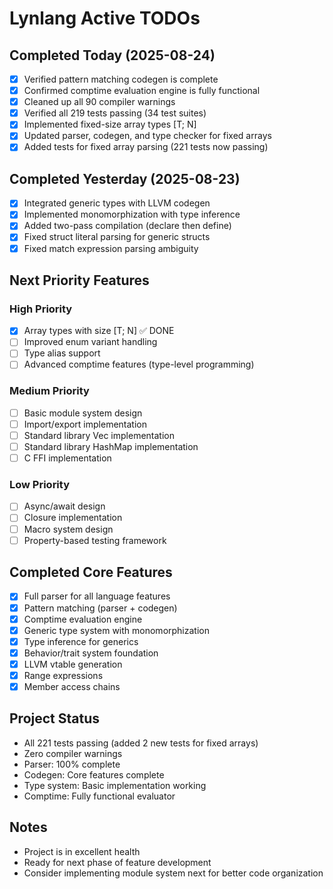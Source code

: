 # Lynlang Active TODOs

## Completed Today (2025-08-24)
- [x] Verified pattern matching codegen is complete
- [x] Confirmed comptime evaluation engine is fully functional
- [x] Cleaned up all 90 compiler warnings
- [x] Verified all 219 tests passing (34 test suites)
- [x] Implemented fixed-size array types [T; N]
- [x] Updated parser, codegen, and type checker for fixed arrays
- [x] Added tests for fixed array parsing (221 tests now passing)

## Completed Yesterday (2025-08-23)
- [x] Integrated generic types with LLVM codegen
- [x] Implemented monomorphization with type inference
- [x] Added two-pass compilation (declare then define)
- [x] Fixed struct literal parsing for generic structs
- [x] Fixed match expression parsing ambiguity

## Next Priority Features

### High Priority
- [x] Array types with size [T; N] ✅ DONE
- [ ] Improved enum variant handling
- [ ] Type alias support
- [ ] Advanced comptime features (type-level programming)

### Medium Priority
- [ ] Basic module system design
- [ ] Import/export implementation
- [ ] Standard library Vec implementation
- [ ] Standard library HashMap implementation
- [ ] C FFI implementation

### Low Priority
- [ ] Async/await design
- [ ] Closure implementation
- [ ] Macro system design
- [ ] Property-based testing framework

## Completed Core Features
- [x] Full parser for all language features
- [x] Pattern matching (parser + codegen)
- [x] Comptime evaluation engine
- [x] Generic type system with monomorphization
- [x] Type inference for generics
- [x] Behavior/trait system foundation
- [x] LLVM vtable generation
- [x] Range expressions
- [x] Member access chains

## Project Status
- All 221 tests passing (added 2 new tests for fixed arrays)
- Zero compiler warnings
- Parser: 100% complete
- Codegen: Core features complete
- Type system: Basic implementation working
- Comptime: Fully functional evaluator

## Notes
- Project is in excellent health
- Ready for next phase of feature development
- Consider implementing module system next for better code organization